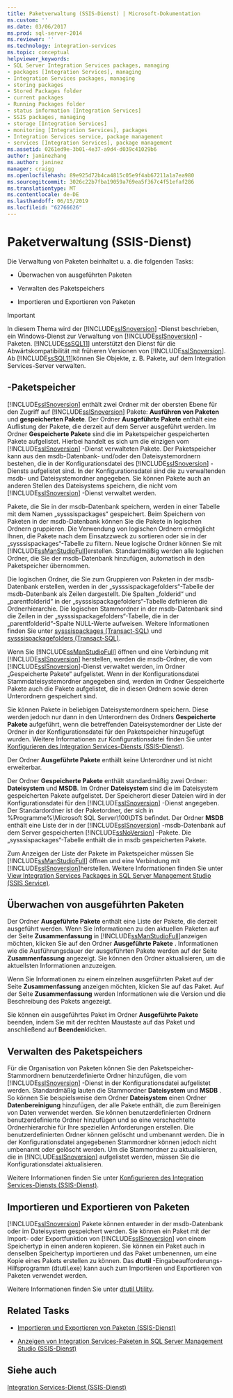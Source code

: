 ```yaml
---
title: Paketverwaltung (SSIS-Dienst) | Microsoft-Dokumentation
ms.custom: ''
ms.date: 03/06/2017
ms.prod: sql-server-2014
ms.reviewer: ''
ms.technology: integration-services
ms.topic: conceptual
helpviewer_keywords:
- SQL Server Integration Services packages, managing
- packages [Integration Services], managing
- Integration Services packages, managing
- storing packages
- Stored Packages folder
- current packages
- Running Packages folder
- status information [Integration Services]
- SSIS packages, managing
- storage [Integration Services]
- monitoring [Integration Services], packages
- Integration Services service, package management
- services [Integration Services], package management
ms.assetid: 0261ed9e-3b01-4e37-a9d4-d039c41029b6
author: janinezhang
ms.author: janinez
manager: craigg
ms.openlocfilehash: 89e925d72b4ca4815c05e9f4ab67211a1a7ea980
ms.sourcegitcommit: 3026c22b7fba19059a769ea5f367c4f51efaf286
ms.translationtype: MT
ms.contentlocale: de-DE
ms.lasthandoff: 06/15/2019
ms.locfileid: "62766626"
---
```

# <a name="package-management-ssis-service"></a>Paketverwaltung (SSIS-Dienst)
  Die Verwaltung von Paketen beinhaltet u. a. die folgenden Tasks:  
  
-   Überwachen von ausgeführten Paketen  
  
-   Verwalten des Paketspeichers  
  
-   Importieren und Exportieren von Paketen  
  
> [!IMPORTANT]  
>  In diesem Thema wird der [!INCLUDE[ssISnoversion](../../includes/ssisnoversion-md.md)] -Dienst beschrieben, ein Windows-Dienst zur Verwaltung von [!INCLUDE[ssISnoversion](../../includes/ssisnoversion-md.md)] -Paketen. [!INCLUDE[ssSQL11](../../includes/sssql11-md.md)] unterstützt den Dienst für die Abwärtskompatibilität mit früheren Versionen von [!INCLUDE[ssISnoversion](../../includes/ssisnoversion-md.md)]. Ab [!INCLUDE[ssSQL11](../../includes/sssql11-md.md)]können Sie Objekte, z. B. Pakete, auf dem Integration Services-Server verwalten.  
  
## <a name="package-store"></a>-Paketspeicher  
 [!INCLUDE[ssISnoversion](../../includes/ssisnoversion-md.md)] enthält zwei Ordner mit der obersten Ebene für den Zugriff auf [!INCLUDE[ssISnoversion](../../includes/ssisnoversion-md.md)] Pakete: **Ausführen von Paketen** und **gespeicherten Pakete**. Der Ordner **Ausgeführte Pakete** enthält eine Auflistung der Pakete, die derzeit auf dem Server ausgeführt werden. Im Ordner **Gespeicherte Pakete** sind die im Paketspeicher gespeicherten Pakete aufgelistet. Hierbei handelt es sich um die einzigen vom [!INCLUDE[ssISnoversion](../../includes/ssisnoversion-md.md)] -Dienst verwalteten Pakete. Der Paketspeicher kann aus den msdb-Datenbank- und/oder den Dateisystemordnern bestehen, die in der Konfigurationsdatei des [!INCLUDE[ssISnoversion](../../includes/ssisnoversion-md.md)] -Diensts aufgelistet sind. In der Konfigurationsdatei sind die zu verwaltenden msdb- und Dateisystemordner angegeben. Sie können Pakete auch an anderen Stellen des Dateisystems speichern, die nicht vom [!INCLUDE[ssISnoversion](../../includes/ssisnoversion-md.md)] -Dienst verwaltet werden.  
  
 Pakete, die Sie in der msdb-Datenbank speichern, werden in einer Tabelle mit dem Namen „sysssispackages“ gespeichert. Beim Speichern von Paketen in der msdb-Datenbank können Sie die Pakete in logischen Ordnern gruppieren. Die Verwendung von logischen Ordnern ermöglicht Ihnen, die Pakete nach dem Einsatzzweck zu sortieren oder sie in der „sysssispackages“-Tabelle zu filtern. Neue logische Ordner können Sie mit [!INCLUDE[ssManStudioFull](../../includes/ssmanstudiofull-md.md)]erstellen. Standardmäßig werden alle logischen Ordner, die Sie der msdb-Datenbank hinzufügen, automatisch in den Paketspeicher übernommen.  
  
 Die logischen Ordner, die Sie zum Gruppieren von Paketen in der msdb-Datenbank erstellen, werden in der „sysssispackagefolders“-Tabelle der msdb-Datenbank als Zeilen dargestellt. Die Spalten „folderid“ und „parentfolderid“ in der „sysssispackagefolders“-Tabelle definieren die Ordnerhierarchie. Die logischen Stammordner in der msdb-Datenbank sind die Zeilen in der „sysssispackagefolders“-Tabelle, die in der „parentfolderid“-Spalte NULL-Werte aufweisen. Weitere Informationen finden Sie unter [sysssispackages &#40;Transact-SQL&#41;](/sql/relational-databases/system-tables/sysssispackages-transact-sql) und [sysssispackagefolders &#40;Transact-SQL&#41;](/sql/relational-databases/system-tables/sysssispackagefolders-transact-sql).  
  
 Wenn Sie [!INCLUDE[ssManStudioFull](../../includes/ssmanstudiofull-md.md)] öffnen und eine Verbindung mit [!INCLUDE[ssISnoversion](../../includes/ssisnoversion-md.md)] herstellen, werden die msdb-Ordner, die vom [!INCLUDE[ssISnoversion](../../includes/ssisnoversion-md.md)]-Dienst verwaltet werden, im Ordner „Gespeicherte Pakete“ aufgelistet. Wenn in der Konfigurationsdatei Stammdateisystemordner angegeben sind, werden im Ordner Gespeicherte Pakete auch die Pakete aufgelistet, die in diesen Ordnern sowie deren Unterordnern gespeichert sind.  
  
 Sie können Pakete in beliebigen Dateisystemordnern speichern. Diese werden jedoch nur dann in den Unterordnern des Ordners **Gespeicherte Pakete** aufgeführt, wenn die betreffenden Dateisystemordner der Liste der Ordner in der Konfigurationsdatei für den Paketspeicher hinzugefügt wurden. Weitere Informationen zur Konfigurationsdatei finden Sie unter [Konfigurieren des Integration Services-Diensts &#40;SSIS-Dienst&#41;](integration-services-service-ssis-service.md).  
  
 Der Ordner **Ausgeführte Pakete** enthält keine Unterordner und ist nicht erweiterbar.  
  
 Der Ordner **Gespeicherte Pakete** enthält standardmäßig zwei Ordner: **Dateisystem** und **MSDB**. Im Ordner **Dateisystem** sind die im Dateisystem gespeicherten Pakete aufgelistet. Der Speicherort dieser Dateien wird in der Konfigurationsdatei für den [!INCLUDE[ssISnoversion](../../includes/ssisnoversion-md.md)] -Dienst angegeben. Der Standardordner ist der Paketordner, der sich in %Programme%\Microsoft SQL Server\100\DTS befindet. Der Ordner **MSDB** enthält eine Liste der in der [!INCLUDE[ssISnoversion](../../includes/ssisnoversion-md.md)] -msdb-Datenbank auf dem Server gespeicherten [!INCLUDE[ssNoVersion](../../includes/ssnoversion-md.md)] -Pakete. Die „sysssispackages“-Tabelle enthält die in msdb gespeicherten Pakete.  
  
 Zum Anzeigen der Liste der Pakete im Paketspeicher müssen Sie [!INCLUDE[ssManStudioFull](../../includes/ssmanstudiofull-md.md)] öffnen und eine Verbindung mit [!INCLUDE[ssISnoversion](../../includes/ssisnoversion-md.md)]herstellen. Weitere Informationen finden Sie unter [View Integration Services Packages in SQL Server Management Studio &#40;SSIS Service&#41;](../view-integration-services-packages-in-sql-server-management-studio-ssis-service.md).  
  
## <a name="monitoring-running-packages"></a>Überwachen von ausgeführten Paketen  
 Der Ordner **Ausgeführte Pakete** enthält eine Liste der Pakete, die derzeit ausgeführt werden. Wenn Sie Informationen zu den aktuellen Paketen auf der Seite **Zusammenfassung** in [!INCLUDE[ssManStudioFull](../../includes/ssmanstudiofull-md.md)]anzeigen möchten, klicken Sie auf den Ordner **Ausgeführte Pakete** . Informationen wie die Ausführungsdauer der ausgeführten Pakete werden auf der Seite **Zusammenfassung** angezeigt. Sie können den Ordner aktualisieren, um die aktuellsten Informationen anzuzeigen.  
  
 Wenn Sie Informationen zu einem einzelnen ausgeführten Paket auf der Seite **Zusammenfassung** anzeigen möchten, klicken Sie auf das Paket. Auf der Seite **Zusammenfassung** werden Informationen wie die Version und die Beschreibung des Pakets angezeigt.  
  
 Sie können ein ausgeführtes Paket im Ordner **Ausgeführte Pakete** beenden, indem Sie mit der rechten Maustaste auf das Paket und anschließend auf **Beenden**klicken.  
  
## <a name="managing-package-storage"></a>Verwalten des Paketspeichers  
 Für die Organisation von Paketen können Sie den Paketspeicher-Stammordnern benutzerdefinierte Ordner hinzufügen, die vom [!INCLUDE[ssISnoversion](../../includes/ssisnoversion-md.md)] -Dienst in der Konfigurationsdatei aufgelistet werden. Standardmäßig lauten die Stammordner **Dateisystem** und **MSDB** . So können Sie beispielsweise dem Ordner **Dateisystem** einen Ordner **Datenbereinigung** hinzufügen, der alle Pakete enthält, die zum Bereinigen von Daten verwendet werden. Sie können benutzerdefinierten Ordnern benutzerdefinierte Ordner hinzufügen und so eine verschachtelte Ordnerhierarchie für Ihre speziellen Anforderungen erstellen. Die benutzerdefinierten Ordner können gelöscht und umbenannt werden. Die in der Konfigurationsdatei angegebenen Stammordner können jedoch nicht umbenannt oder gelöscht werden. Um die Stammordner zu aktualisieren, die in [!INCLUDE[ssISnoversion](../../includes/ssisnoversion-md.md)] aufgelistet werden, müssen Sie die Konfigurationsdatei aktualisieren.  
  
 Weitere Informationen finden Sie unter [Konfigurieren des Integration Services-Diensts &#40;SSIS-Dienst&#41;](../configuring-the-integration-services-service-ssis-service.md).  
  
## <a name="importing-and-exporting-packages"></a>Importieren und Exportieren von Paketen  
 [!INCLUDE[ssISnoversion](../../includes/ssisnoversion-md.md)] Pakete können entweder in der msdb-Datenbank oder im Dateisystem gespeichert werden. Sie können ein Paket mit der Import- oder Exportfunktion von [!INCLUDE[ssISnoversion](../../includes/ssisnoversion-md.md)] von einem Speichertyp in einen anderen kopieren. Sie können ein Paket auch in denselben Speichertyp importieren und das Paket umbenennen, um eine Kopie eines Pakets erstellen zu können. Das **dtutil** -Eingabeaufforderungs-Hilfsprogramm (dtutil.exe) kann auch zum Importieren und Exportieren von Paketen verwendet werden.  
  
 Weitere Informationen finden Sie unter [dtutil Utility](../dtutil-utility.md).  
  
## <a name="related-tasks"></a>Related Tasks  
  
-   [Importieren und Exportieren von Paketen &#40;SSIS-Dienst&#41;](../import-and-export-packages-ssis-service.md)  
  
-   [Anzeigen von Integration Services-Paketen in SQL Server Management Studio &#40;SSIS-Dienst&#41;](../view-integration-services-packages-in-sql-server-management-studio-ssis-service.md)  
  
## <a name="see-also"></a>Siehe auch  
 [Integration Services-Dienst &#40;SSIS-Dienst&#41;](integration-services-service-ssis-service.md)  
  
  
